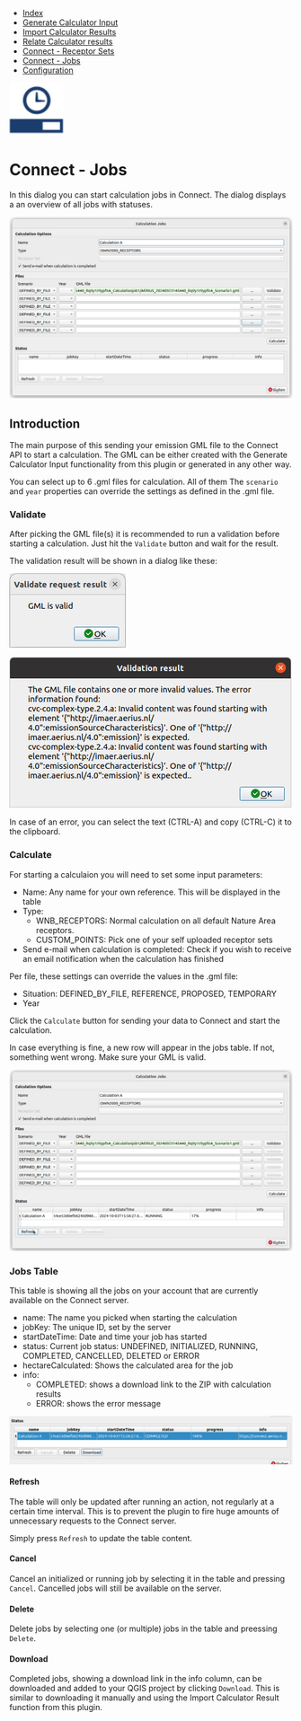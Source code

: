 * [Index](index.md)
* [Generate Calculator Input](01_generate_calc_input.md)
* [Import Calculator Results](04_import_calc_results.md)
* [Relate Calculator results](05_relate_calc_results.md)
* [Connect - Receptor Sets](07_connect_receptor_sets.md)
* [Connect - Jobs](08_connect_jobs.md)
* [Configuration](09_configuration.md)

<img src="img/icons/icon_connect_jobs.svg" alt="button" width="96"/>

# Connect - Jobs

In this dialog you can start calculation jobs in Connect. The dialog displays a
an overview of all jobs with statuses.

![dialog](img/connect_jobs_dlg_1.png)

## Introduction

The main purpose of this sending your emission GML file to the Connect API to
start a calculation. The GML can be either created with the Generate Calculator
Input functionality from this plugin or generated in any other way.

You can select up to 6 .gml files for calculation. All of them The `scenario` and
`year` properties can override the settings as defined in the .gml file.

### Validate

After picking the GML file(s) it is recommended to run a validation before starting
a calculation. Just hit the `Validate` button and wait for the result.

The validation result will be shown in a dialog like these:

![dialog](img/connect_jobs_validation_1.png)

![dialog](img/connect_jobs_validation_2.png)

In case of an error, you can select the text (CTRL-A) and copy (CTRL-C) it
to the clipboard.

### Calculate

For starting a calculaion you will need to set some input parameters:

* Name: Any name for your own reference. This will be displayed in the table
* Type:
  * WNB_RECEPTORS: Normal calculation on all default Nature Area receptors.
  * CUSTOM_POINTS: Pick one of your self uploaded receptor sets
* Send e-mail when calculation is completed: Check if you wish to receive an email notification when the calculation has finished

Per file, these settings can override the values in the .gml file:
* Situation: DEFINED_BY_FILE, REFERENCE, PROPOSED, TEMPORARY
* Year

Click the `Calculate` button for sending your data to Connect and start the calculation.

In case everything is fine, a new row will appear in the jobs table. If not, something
went wrong. Make sure your GML is valid.

![dialog](img/connect_jobs_dlg_2.png)

### Jobs Table

This table is showing all the jobs on your account that are currently available
on the Connect server.
* name: The name you picked when starting the calculation
* jobKey: The unique ID, set by the server
* startDateTime: Date and time your job has started
* status: Current job status: UNDEFINED, INITIALIZED, RUNNING, COMPLETED, CANCELLED, DELETED or ERROR
* hectareCalculated: Shows the calculated area for the job
* info:
  * COMPLETED: shows a download link to the ZIP with calculation results
  * ERROR: shows the error message

![dialog](img/connect_jobs_dlg_3.png)

#### Refresh

The table will only be updated after running an action, not regularly at a certain
time interval. This is to prevent the plugin to fire huge amounts of unnecessary
requests to the Connect server.

Simply press `Refresh` to update the table content.

#### Cancel

Cancel an initialized or running job by selecting it in the table and
pressing `Cancel`. Cancelled jobs will still be available on the server.

#### Delete

Delete jobs by selecting one (or multiple) jobs in the table and preessing `Delete`.

#### Download

Completed jobs, showing a download link in the info column, can be downloaded and
added to your QGIS project by clicking `Download`. This is similar to downloading
it manually and using the Import Calculator Result function from this plugin.

